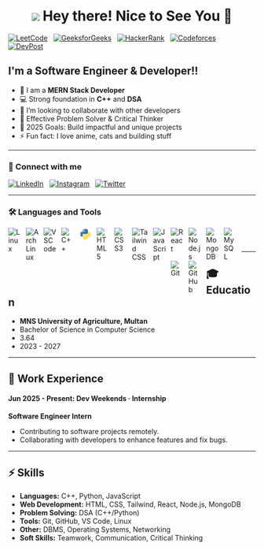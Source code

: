 <h1 align="center"> <img src="https://emojis.slackmojis.com/emojis/images/1531849430/4246/blob-sunglasses.gif?1531849430" width="36"/> Hey there! Nice to See You 👋 </h1>

[![LeetCode](https://img.shields.io/badge/LeetCode-%23ffb51e?style=for-the-badge&logo=leetcode&labelColor=black)](https://leetcode.com/u/Ali_Abdul67/)&nbsp;&nbsp;
[![GeeksforGeeks](https://img.shields.io/badge/GeeksforGeeks-%232f8d46?style=for-the-badge&logo=geeksforgeeks&labelColor=white)](https://www.geeksforgeeks.org/user/ilabhaieu8g)&nbsp;&nbsp;
[![HackerRank](https://img.shields.io/badge/HackerRank-%2332c766?style=for-the-badge&logo=hackerrank&labelColor=%231c212b)](https://www.hackerrank.com/profile/ilabhaia1234)&nbsp;&nbsp;
[![Codeforces](https://img.shields.io/badge/codeforces-%231c97d3?style=for-the-badge&logo=codeforces&logoColor=%23b31f25&labelColor=%23fad262)](https://codeforces.com/profile/AliAbdullah807)&nbsp;&nbsp;
[![DevPost](https://img.shields.io/badge/DevPost%20Profile-%233acce6?style=for-the-badge&logo=devpost&labelColor=%23003e54)](https://devpost.com/aliabdullah9580)

## I'm a Software Engineer & Developer!!

- 🌱 I am a **MERN Stack Developer**
- 💻 Strong foundation in **C++** and **DSA**
- 👯 I’m looking to collaborate with other developers
- 🎯 Effective Problem Solver & Critical Thinker
- 🥅 2025 Goals: Build impactful and unique projects
- ⚡ Fun fact: I love anime, cats and building stuff

---

### 🤝 Connect with me

[![LinkedIn](https://img.shields.io/badge/LinkedIn-%230077B5?style=for-the-badge&logo=linkedin&logoColor=white)](https://www.linkedin.com/in/aliabdullah9580/)&nbsp;&nbsp;
[![Instagram](https://img.shields.io/badge/Instagram-%23E4405F?style=for-the-badge&logo=instagram&logoColor=white)](https://www.instagram.com/aliabdul_85?igsh=MTZ6cmQyZWdqcm04Zw==)&nbsp;&nbsp;
[![Twitter](https://img.shields.io/badge/Twitter-%231DA1F2?style=for-the-badge&logo=twitter&logoColor=white)](https://x.com/AliAbdul800)

---

### 🛠️ Languages and Tools

<img align="left" alt="Linux" width="26px" src="https://cdn.jsdelivr.net/gh/devicons/devicon@latest/icons/linux/linux-original.svg" style="padding-right:10px;" />
<img align="left" alt="Arch Linux" width="26px" src="https://cdn.jsdelivr.net/gh/devicons/devicon@latest/icons/archlinux/archlinux-original.svg" style="padding-right:10px;" />
<img align="left" alt="VSCode" width="26px" src="https://cdn.jsdelivr.net/gh/devicons/devicon/icons/vscode/vscode-original.svg" style="padding-right:10px;" />
<img align="left" alt="C++" width="26px" src="https://cdn.jsdelivr.net/gh/devicons/devicon@latest/icons/cplusplus/cplusplus-original.svg" style="padding-right:10px;" />
<img align="left" alt="Python" width="26px" src="https://raw.githubusercontent.com/devicons/devicon/master/icons/python/python-original.svg" style="padding-right:10px;" />
<img align="left" alt="HTML5" width="26px" src="https://cdn.jsdelivr.net/gh/devicons/devicon/icons/html5/html5-original.svg" style="padding-right:10px;" />
<img align="left" alt="CSS3" width="26px" src="https://cdn.jsdelivr.net/gh/devicons/devicon/icons/css3/css3-original.svg" style="padding-right:10px;" />
<img align="left" alt="Tailwind CSS" width="33px" src="https://cdn.jsdelivr.net/gh/devicons/devicon@latest/icons/tailwindcss/tailwindcss-original.svg" style="padding-right:10px;" />
<img align="left" alt="JavaScript" width="26px" src="https://cdn.jsdelivr.net/gh/devicons/devicon/icons/javascript/javascript-original.svg" style="padding-right:10px;" />
<img align="left" alt="React" width="26px" src="https://cdn.jsdelivr.net/gh/devicons/devicon/icons/react/react-original.svg" style="padding-right:10px;" />
<img align="left" alt="Node.js" width="26px" src="https://cdn.jsdelivr.net/gh/devicons/devicon/icons/nodejs/nodejs-original.svg" style="padding-right:10px;" />
<img align="left" alt="MongoDB" width="26px" src="https://cdn.jsdelivr.net/gh/devicons/devicon/icons/mongodb/mongodb-original.svg" style="padding-right:10px;" />
<img align="left" alt="MySQL" width="26px" src="https://cdn.jsdelivr.net/gh/devicons/devicon/icons/mysql/mysql-original.svg" style="padding-right:10px;" />
<img align="left" alt="Git" width="26px" src="https://cdn.jsdelivr.net/gh/devicons/devicon/icons/git/git-original.svg" style="padding-right:10px;" />
<img align="left" alt="GitHub" width="26px" src="https://user-images.githubusercontent.com/3369400/139447912-e0f43f33-6d9f-45f8-be46-2df5bbc91289.png" style="padding-right:10px;" />

<br /><br />

---

## 🎓 Education

- **MNS University of Agriculture, Multan**
- Bachelor of Science in Computer Science
- 3.64  
- 2023 - 2027

---

## 💼 Work Experience

#### Jun 2025 - Present: Dev Weekends · Internship
**Software Engineer Intern**
- Contributing to software projects remotely.
- Collaborating with developers to enhance features and fix bugs.


---

 ## ⚡ Skills
  
- **Languages:** C++, Python, JavaScript
- **Web Development:** HTML, CSS, Tailwind, React, Node.js, MongoDB
- **Problem Solving:** DSA (C++/Python)
- **Tools:** Git, GitHub, VS Code, Linux
- **Other:** DBMS, Operating Systems, Networking
- **Soft Skills:** Teamwork, Communication, Critical Thinking
